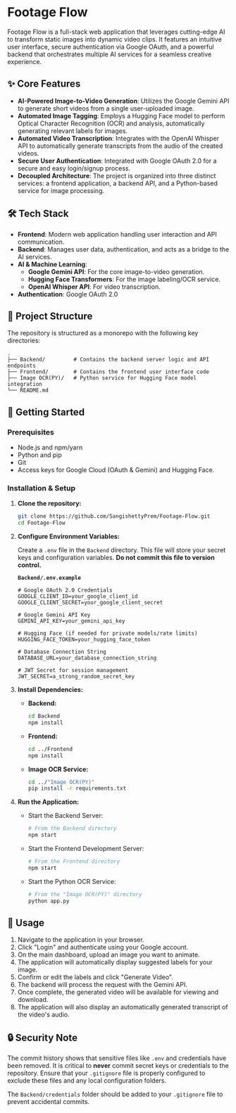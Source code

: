 # Footage Flow

Footage Flow is a full-stack web application that leverages cutting-edge AI to transform static images into dynamic video clips. It features an intuitive user interface, secure authentication via Google OAuth, and a powerful backend that orchestrates multiple AI services for a seamless creative experience.

## ✨ Core Features

-   **AI-Powered Image-to-Video Generation**: Utilizes the Google Gemini API to generate short videos from a single user-uploaded image.
-   **Automated Image Tagging**: Employs a Hugging Face model to perform Optical Character Recognition (OCR) and analysis, automatically generating relevant labels for images.
-   **Automated Video Transcription**: Integrates with the OpenAI Whisper API to automatically generate transcripts from the audio of the created videos.
-   **Secure User Authentication**: Integrated with Google OAuth 2.0 for a secure and easy login/signup process.
-   **Decoupled Architecture**: The project is organized into three distinct services: a frontend application, a backend API, and a Python-based service for image processing.

## 🛠️ Tech Stack

-   **Frontend**: Modern web application handling user interaction and API communication.
-   **Backend**: Manages user data, authentication, and acts as a bridge to the AI services.
-   **AI & Machine Learning**:
    -   **Google Gemini API**: For the core image-to-video generation.
    -   **Hugging Face Transformers**: For the image labeling/OCR service.
    -   **OpenAI Whisper API**: For video transcription.
-   **Authentication**: Google OAuth 2.0

## 📂 Project Structure

The repository is structured as a monorepo with the following key directories:

```
.
├── Backend/         # Contains the backend server logic and API endpoints
├── Frontend/        # Contains the frontend user interface code
├── Image OCR(PY)/   # Python service for Hugging Face model integration
└── README.md
```

## 🚀 Getting Started

### Prerequisites

-   Node.js and npm/yarn
-   Python and pip
-   Git
-   Access keys for Google Cloud (OAuth & Gemini) and Hugging Face.

### Installation & Setup

1.  **Clone the repository:**
    ```bash
    git clone https://github.com/SangishettyPrem/Footage-Flow.git
    cd Footage-Flow
    ```

2.  **Configure Environment Variables:**

    Create a `.env` file in the `Backend` directory. This file will store your secret keys and configuration variables. **Do not commit this file to version control.**

    **`Backend/.env.example`**
    ```env
    # Google OAuth 2.0 Credentials
    GOOGLE_CLIENT_ID=your_google_client_id
    GOOGLE_CLIENT_SECRET=your_google_client_secret

    # Google Gemini API Key
    GEMINI_API_KEY=your_gemini_api_key

    # Hugging Face (if needed for private models/rate limits)
    HUGGING_FACE_TOKEN=your_hugging_face_token

    # Database Connection String
    DATABASE_URL=your_database_connection_string

    # JWT Secret for session management
    JWT_SECRET=a_strong_random_secret_key
    ```

3.  **Install Dependencies:**

    -   **Backend:**
        ```bash
        cd Backend
        npm install
        ```
    -   **Frontend:**
        ```bash
        cd ../Frontend
        npm install
        ```
    -   **Image OCR Service:**
        ```bash
        cd ../"Image OCR(PY)"
        pip install -r requirements.txt
        ```

4.  **Run the Application:**

    -   Start the Backend Server:
        ```bash
        # From the Backend directory
        npm start
        ```
    -   Start the Frontend Development Server:
        ```bash
        # From the Frontend directory
        npm start
        ```
    -   Start the Python OCR Service:
        ```bash
        # From the "Image OCR(PY)" directory
        python app.py
        ```

## 📝 Usage

1.  Navigate to the application in your browser.
2.  Click "Login" and authenticate using your Google account.
3.  On the main dashboard, upload an image you want to animate.
4.  The application will automatically display suggested labels for your image.
5.  Confirm or edit the labels and click "Generate Video".
6.  The backend will process the request with the Gemini API.
7.  Once complete, the generated video will be available for viewing and download.
8.  The application will also display an automatically generated transcript of the video's audio.

## 🔒 Security Note

The commit history shows that sensitive files like `.env` and credentials have been removed. It is critical to **never** commit secret keys or credentials to the repository. Ensure that your `.gitignore` file is properly configured to exclude these files and any local configuration folders.

The `Backend/credentials` folder should be added to your `.gitignore` file to prevent accidental commits.